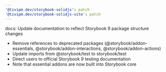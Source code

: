 ```yaml
---
'@tzvipm.dev/storybook-solidjs': patch
'@tzvipm.dev/storybook-solidjs-vite': patch
---
```


docs: Update documentation to reflect Storybook 9 package structure changes

- Remove references to deprecated packages (@storybook/addon-essentials, @storybook/addon-interactions, @storybook/addon-actions)
- Update imports from @storybook/test to storybook/test
- Direct users to official Storybook 9 testing documentation
- Note that essential addons are now built into Storybook core
